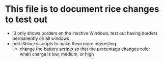# This file is to document rice changes to test out

- i3 only shows borders on the inactive Windows, test out having borders permanently on all windows
- edit i3blocks scripts to make them more interesting
  - change the battery scripts so that the percentage changes color when charge is low, medium, or high
